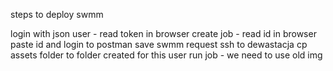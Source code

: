 steps to deploy swmm

login with json user - read token in browser
create job - read id in browser
paste id and login to postman save swmm request
ssh to dewastacja
cp assets folder to folder created for this user
run job - we need to use old img